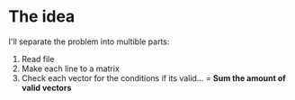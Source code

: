 # The idea
I'll separate the problem into multible parts:
1. Read file
2. Make each line to a matrix
3. Check each vector for the conditions if its valid...
= **Sum the amount of valid vectors**

